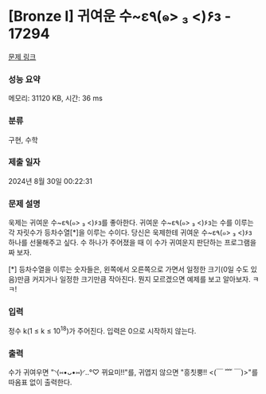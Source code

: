 # [Bronze I] 귀여운 수~ε٩(๑> ₃ <)۶з - 17294 

[문제 링크](https://www.acmicpc.net/problem/17294) 

### 성능 요약

메모리: 31120 KB, 시간: 36 ms

### 분류

구현, 수학

### 제출 일자

2024년 8월 30일 00:22:31

### 문제 설명

<p>욱제는 귀여운 수~ε٩(๑> ₃ <)۶з를 좋아한다. 귀여운 수~ε٩(๑> ₃ <)۶з는 수를 이루는 각 자릿수가 등차수열[*]을 이루는 수이다. 당신은 욱제한테 귀여운 수~ε٩(๑> ₃ <)۶з 하나를 선물해주고 싶다. 수 하나가 주어졌을 때 이 수가 귀여운지 판단하는 프로그램을 짜 보자.</p>

<p>[*] 등차수열을 이루는 숫자들은, 왼쪽에서 오른쪽으로 가면서 일정한 크기(0일 수도 있음)만큼 커지거나 일정한 크기만큼 작아진다. 뭔지 모르겠으면 예제를 보고 알아보자. ㅋㅋ!</p>

### 입력 

 <p>정수 k(1 ≤ k ≤ 10<sup>18</sup>)가 주어진다. 입력은 0으로 시작하지 않는다.</p>

### 출력 

 <p>수가 귀여우면 "<span class="emoji">◝(⑅•ᴗ•⑅)◜..°♡</span> 뀌요미!!"를, 귀엽지 않으면 "흥칫뿡!! <(￣ ﹌ ￣)>"를 따옴표 없이 출력한다.</p>

